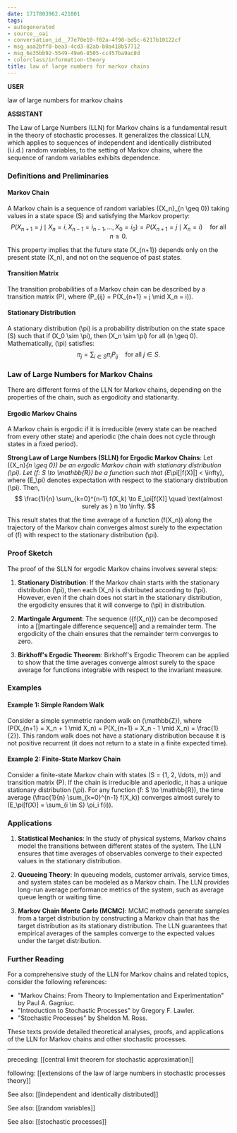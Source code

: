 ```yaml
---
date: 1717803962.421801
tags:
- autogenerated
- source__oai
- conversation_id__77e70e10-f02a-4f98-bd5c-6217b10122cf
- msg_aaa2bff0-bea3-4cd3-82ab-b0a418b57712
- msg_6e35bb92-5549-49e6-8505-cc457ba9ac8d
- colorclass/information-theory
title: law of large numbers for markov chains
---
```


**USER**

law of large numbers for markov chains


**ASSISTANT**

The Law of Large Numbers (LLN) for Markov chains is a fundamental result in the theory of stochastic processes. It generalizes the classical LLN, which applies to sequences of independent and identically distributed (i.i.d.) random variables, to the setting of Markov chains, where the sequence of random variables exhibits dependence.

### Definitions and Preliminaries

#### Markov Chain

A Markov chain is a sequence of random variables \(\{X_n\}_{n \geq 0}\) taking values in a state space \(S\) and satisfying the Markov property:
$$ P(X_{n+1} = j \mid X_n = i, X_{n-1} = i_{n-1}, \ldots, X_0 = i_0) = P(X_{n+1} = j \mid X_n = i) \quad \text{for all } n \geq 0. $$

This property implies that the future state \(X_{n+1}\) depends only on the present state \(X_n\), and not on the sequence of past states.

#### Transition Matrix

The transition probabilities of a Markov chain can be described by a transition matrix \(P\), where \(P_{ij} = P(X_{n+1} = j \mid X_n = i)\).

#### Stationary Distribution

A stationary distribution \(\pi\) is a probability distribution on the state space \(S\) such that if \(X_0 \sim \pi\), then \(X_n \sim \pi\) for all \(n \geq 0\). Mathematically, \(\pi\) satisfies:
$$ \pi_j = \sum_{i \in S} \pi_i P_{ij} \quad \text{for all } j \in S. $$

### Law of Large Numbers for Markov Chains

There are different forms of the LLN for Markov chains, depending on the properties of the chain, such as ergodicity and stationarity.

#### Ergodic Markov Chains

A Markov chain is ergodic if it is irreducible (every state can be reached from every other state) and aperiodic (the chain does not cycle through states in a fixed period).

**Strong Law of Large Numbers (SLLN) for Ergodic Markov Chains**:
Let \(\{X_n\}_{n \geq 0}\) be an ergodic Markov chain with stationary distribution \(\pi\). Let \(f: S \to \mathbb{R}\) be a function such that \(E_\pi[|f(X)|] < \infty\), where \(E_\pi\) denotes expectation with respect to the stationary distribution \(\pi\). Then,
$$ \frac{1}{n} \sum_{k=0}^{n-1} f(X_k) \to E_\pi[f(X)] \quad \text{almost surely as } n \to \infty. $$

This result states that the time average of a function \(f(X_n)\) along the trajectory of the Markov chain converges almost surely to the expectation of \(f\) with respect to the stationary distribution \(\pi\).

### Proof Sketch

The proof of the SLLN for ergodic Markov chains involves several steps:

1. **Stationary Distribution**:
   If the Markov chain starts with the stationary distribution \(\pi\), then each \(X_n\) is distributed according to \(\pi\). However, even if the chain does not start in the stationary distribution, the ergodicity ensures that it will converge to \(\pi\) in distribution.

2. **Martingale Argument**:
   The sequence \(\{f(X_n)\}\) can be decomposed into a [[martingale difference sequence]] and a remainder term. The ergodicity of the chain ensures that the remainder term converges to zero.

3. **Birkhoff's Ergodic Theorem**:
   Birkhoff's Ergodic Theorem can be applied to show that the time averages converge almost surely to the space average for functions integrable with respect to the invariant measure.

### Examples

#### Example 1: Simple Random Walk

Consider a simple symmetric random walk on \(\mathbb{Z}\), where \(P(X_{n+1} = X_n + 1 \mid X_n) = P(X_{n+1} = X_n - 1 \mid X_n) = \frac{1}{2}\). This random walk does not have a stationary distribution because it is not positive recurrent (it does not return to a state in a finite expected time).

#### Example 2: Finite-State Markov Chain

Consider a finite-state Markov chain with states \(S = \{1, 2, \ldots, m\}\) and transition matrix \(P\). If the chain is irreducible and aperiodic, it has a unique stationary distribution \(\pi\). For any function \(f: S \to \mathbb{R}\), the time average \(\frac{1}{n} \sum_{k=0}^{n-1} f(X_k)\) converges almost surely to \(E_\pi[f(X)] = \sum_{i \in S} \pi_i f(i)\).

### Applications

1. **Statistical Mechanics**:
   In the study of physical systems, Markov chains model the transitions between different states of the system. The LLN ensures that time averages of observables converge to their expected values in the stationary distribution.

2. **Queueing Theory**:
   In queueing models, customer arrivals, service times, and system states can be modeled as a Markov chain. The LLN provides long-run average performance metrics of the system, such as average queue length or waiting time.

3. **Markov Chain Monte Carlo (MCMC)**:
   MCMC methods generate samples from a target distribution by constructing a Markov chain that has the target distribution as its stationary distribution. The LLN guarantees that empirical averages of the samples converge to the expected values under the target distribution.

### Further Reading

For a comprehensive study of the LLN for Markov chains and related topics, consider the following references:

- "Markov Chains: From Theory to Implementation and Experimentation" by Paul A. Gagniuc.
- "Introduction to Stochastic Processes" by Gregory F. Lawler.
- "Stochastic Processes" by Sheldon M. Ross.

These texts provide detailed theoretical analyses, proofs, and applications of the LLN for Markov chains and other stochastic processes.


---

preceding: [[central limit theorem for stochastic approximation]]  


following: [[extensions of the law of large numbers in stochastic processes theory]]

See also: [[independent and identically distributed]]


See also: [[random variables]]


See also: [[stochastic processes]]